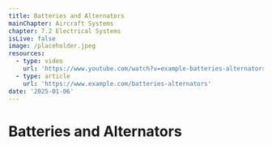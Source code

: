 ```yaml
---
title: Batteries and Alternators
mainChapter: Aircraft Systems
chapter: 7.2 Electrical Systems
isLive: false
image: /placeholder.jpeg
resources:
  - type: video
    url: 'https://www.youtube.com/watch?v=example-batteries-alternators'
  - type: article
    url: 'https://www.example.com/batteries-alternators'
date: '2025-01-06'
---
```


# Batteries and Alternators
